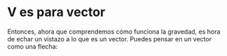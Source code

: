 # V es para vector
Entonces, ahora que comprendemos cómo funciona la gravedad, es hora de echar un vistazo a lo que es un vector. Puedes pensar en un vector como una flecha:


<!--stackedit_data:
eyJoaXN0b3J5IjpbLTI1NTkzNDc1MiwxNjM4OTk1OTcyXX0=
-->